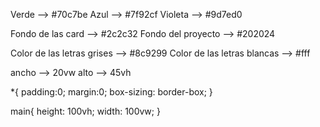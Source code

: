 <!-- COLORES -->

Verde   --> #70c7be
Azul    --> #7f92cf
Violeta --> #9d7ed0

Fondo de las card  --> #2c2c32
Fondo del proyecto --> #202024

Color de las letras grises  --> #8c9299
Color de las letras blancas --> #fff



<!-- TAMAÑO DE LAS CARD -->

ancho --> 20vw
alto  --> 45vh

<!-- COPIAR Y PEGAR EN CSS -->

*{
    padding:0;
    margin:0;
    box-sizing: border-box;
}

main{
    height: 100vh;
    width: 100vw;
    <!-- BORRAR ESTO Y PONER COLOR -->
}




